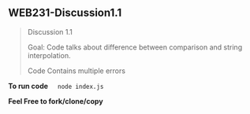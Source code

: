 ## WEB231-Discussion1.1

> Discussion 1.1
>
> Goal: Code talks about difference between comparison and string interpolation.
>
> Code Contains multiple errors

**To run code**
&nbsp;&nbsp;&nbsp;&nbsp;`node index.js`

**Feel Free to fork/clone/copy**
